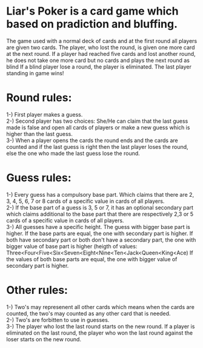 # Liar's Poker is a card game which based on pradiction and bluffing.
The game used with a normal deck of cards and at the first round all players are given two cards.
The player, who lost the round, is given one more card at the next round.
If a player had reached five cards and lost another round, he does not take one more card but no cards and plays the next round as blind
If a blind player lose a round, the player is eliminated.
The last player standing in game wins!
# Round rules:
1-) First player makes a guess.
<br/>
2-) Second player has two choices: She/He can claim that the last guess made is false and open all cards of players or make a new guess which is higher than the last guess.
<br/>
3-) When a player opens the cards the round ends and the cards are counted and if the last guess is right then the last player loses the round, else the one who made the last guess lose the round.
# Guess rules:
1-) Every guess has a compulsory base part. Which claims that there are 2, 3, 4, 5, 6, 7 or 8 cards of a specific value in cards of all players.
<br/>
2-) If the base part of a guess is 3, 5 or 7, it has an optional secondary part which claims additional to the base part that there are respectively 2,3 or 5 cards of a specific value in cards of all players.
<br/>
3-) All guesses have a specific height. The guess with bigger base part is higher. If the base parts are equal, the one with secondary part is higher. If both have secondary part or both don't have a secondary part, the one with bigger value of base part is higher (heigth of values: Three<Four<Five<Six<Seven<Eight<Nine<Ten<Jack<Queen<King<Ace) If the values of both base parts are equal,  the one with bigger value of secondary part is higher.
# Other rules:
1-) Two's may represenent all other cards which means when the cards are counted, the two's may counted as any other card that is needed.<br/>
2-) Two's are forbitten to use in guesses.
<br/>
3-) The player who lost the last round starts on the new round. If a player is eliminated on the last round, the player who won the last round against the loser starts on the new round.
